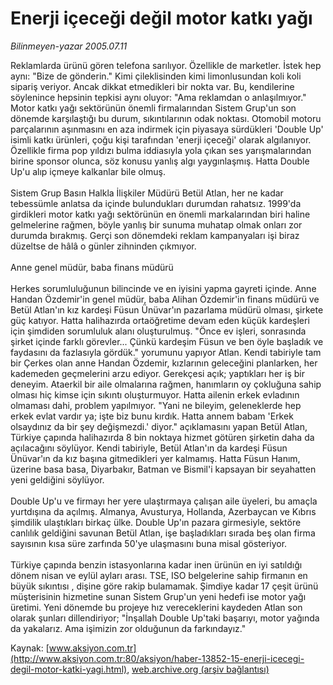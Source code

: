 # Enerji içeceği değil motor katkı yağı

*Bilinmeyen-yazar 2005.07.11*

<font class="agenda2NewsSpot">
 Reklamlarda ürünü gören telefona sarılıyor. Özellikle de marketler. İstek hep aynı: "Bize de gönderin." Kimi çileklisinden kimi limonlusundan koli koli sipariş veriyor. Ancak dikkat etmedikleri bir nokta var. Bu, kendilerine söylenince hepsinin tepkisi aynı oluyor: "Ama reklamdan o anlaşılmıyor."
</font>
<font class="newsDetail">
 Motor katkı yağı sektörünün önemli firmalarından Sistem Grup'un son dönemde karşılaştığı bu durum, sıkıntılarının odak noktası. Otomobil motoru parçalarının aşınmasını en aza indirmek için piyasaya sürdükleri 'Double Up' isimli katkı ürünleri, çoğu kişi tarafından 'enerji içeceği' olarak algılanıyor. Özellikle firma pop yıldızı bulma iddiasıyla yola çıkan ses yarışmalarından birine sponsor olunca, söz konusu yanlış algı yaygınlaşmış. Hatta Double Up'u alıp içmeye kalkanlar bile olmuş.
 <br/>
 <br/>
 Sistem Grup Basın Halkla İlişkiler Müdürü Betül Atlan, her ne kadar tebessümle anlatsa da içinde bulundukları durumdan rahatsız. 1999'da girdikleri motor katkı yağı sektörünün en önemli markalarından biri haline gelmelerine rağmen, böyle yanlış bir sunuma muhatap olmak onları zor durumda bırakmış. Gerçi son dönemdeki reklam kampanyaları işi biraz düzeltse de hâlâ o günler zihninden çıkmıyor.
 <br/>
 <br/>
 Anne genel müdür, baba finans müdürü
 <br/>
 <br/>
 Herkes sorumluluğunun bilincinde ve en iyisini yapma gayreti içinde. Anne Handan Özdemir'in genel müdür, baba Alihan Özdemir'in finans müdürü ve Betül Atlan'ın kız kardeşi Füsun Ünüvar'ın pazarlama müdürü olması, şirkete güç katıyor. Hatta halihazırda ortaöğretime devam eden küçük kardeşleri için şimdiden sorumluluk alanı oluşturulmuş. "Önce ev işleri, sonrasında şirket içinde farklı görevler... Çünkü kardeşim Füsun ve ben öyle başladık ve faydasını da fazlasıyla gördük." yorumunu yapıyor Atlan. Kendi tabiriyle tam bir Çerkes olan anne Handan Özdemir, kızlarının geleceğini planlarken, her kademeden geçmelerini arzu ediyor. Gerekçesi açık; yaptıkları her iş bir deneyim. Ataerkil bir aile olmalarına rağmen, hanımların oy çokluğuna sahip olması hiç kimse için sıkıntı oluşturmuyor. Hatta ailenin erkek evladının olmaması dahi, problem yapılmıyor. "Yani ne bileyim, geleneklerde hep erkek evlat vardır ya; işte biz bunu kırdık. Hatta annem babam 'Erkek olsaydınız da bir şey değişmezdi.' diyor." açıklamasını yapan Betül Atlan, Türkiye çapında halihazırda 8 bin noktaya hizmet götüren şirketin daha da açılacağını söylüyor. Kendi tabiriyle, Betül Atlan'ın da kardeşi Füsun Ünüvar'ın da kız başına gitmedikleri yer kalmamış. Hatta Füsun Hanım, üzerine basa basa, Diyarbakır, Batman ve Bismil'i kapsayan bir seyahatten yeni geldiğini söylüyor.
 <br/>
 <br/>
 Double Up'u ve firmayı her yere ulaştırmaya çalışan aile üyeleri, bu amaçla yurtdışına da açılmış. Almanya, Avusturya, Hollanda, Azerbaycan ve Kıbrıs şimdilik ulaştıkları birkaç ülke. Double Up'ın pazara girmesiyle, sektöre canlılık geldiğini savunan Betül Atlan, işe başladıkları sırada beş olan firma sayısının kısa süre zarfında 50'ye ulaşmasını buna misal gösteriyor.
 <br/>
 <br/>
 Türkiye çapında benzin istasyonlarına kadar inen ürünün en iyi satıldığı dönem nisan ve eylül ayları arası. TSE, ISO belgelerine sahip firmanın en büyük sıkıntısı , dişine göre rakip bulamamak. Şimdiye kadar 17 çeşit ürünü müşterisinin hizmetine sunan Sistem Grup'un yeni hedefi ise motor yağı üretimi. Yeni dönemde bu projeye hız vereceklerini kaydeden Atlan son olarak şunları dillendiriyor; "İnşallah Double Up'taki başarıyı, motor yağında da yakalarız. Ama işimizin zor olduğunun da farkındayız."
 <br/>
</font>

Kaynak: [www.aksiyon.com.tr](http://www.aksiyon.com.tr:80/aksiyon/haber-13852-15-enerji-icecegi-degil-motor-katki-yagi.html), [web.archive.org (arşiv bağlantısı)](http://web.archive.org/web/20100730052326/http://www.aksiyon.com.tr:80/aksiyon/haber-13852-15-enerji-icecegi-degil-motor-katki-yagi.html)
